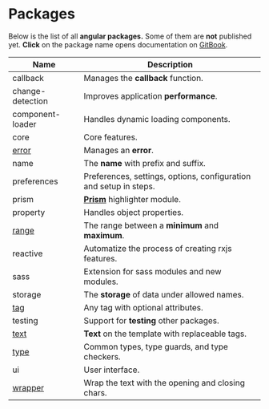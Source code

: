 # Packages

Below is the list of all **angular packages.** Some of them are **not** published yet. **Click** on the package name opens documentation on [GitBook](https://gitbook.com).

| Name                                            | Description                                                       |
| ----------------------------------------------- | ----------------------------------------------------------------- |
| callback                                        | Manages the **callback** function.                                |
| change-detection                                | Improves application **performance**.                             |
| component-loader                                | Handles dynamic loading components.                               |
| core                                            | Core features.                                                    |
| [error](https://error.angular-package.dev)      | Manages an **error**.                                             |
| name                                            | The **name** with prefix and suffix.                              |
| preferences                                     | Preferences, settings, options, configuration and setup in steps. |
| prism                                           | [**Prism**](https://prismjs.com/) highlighter module.             |
| property                                        | Handles object properties.                                        |
| [range](https://range.angular-package.dev)      | The range between a **minimum** and **maximum**.                  |
| reactive                                        | Automatize the process of creating rxjs features.                 |
| sass                                            | Extension for sass modules and new modules.                       |
| storage                                         | The **storage** of data under allowed names.                      |
| [tag](https://tag.angular-package.dev/)         | Any tag with optional attributes.                                 |
| testing                                         | Support for **testing** other packages.                           |
| [text](https://text.angular-package.dev)        | **Text** on the template with replaceable tags.                   |
| [type](https://type.angular-package.dev/)       | Common types, type guards, and type checkers.                     |
| ui                                              | User interface.                                                   |
| [wrapper](https://wrapper.angular-package.dev/) | Wrap the text with the opening and closing chars.                 |
